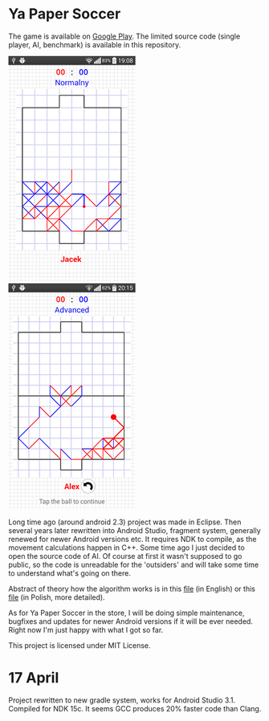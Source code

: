 # Ya Paper Soccer

The game is available on [Google Play](https://play.google.com/store/apps/details?id=pl.derjack.papersoccer). The limited source code (single player, AI, benchmark) is available in this repository.

![screen 1](images/screen01.png) ![screen 2](images/screen02.png)

Long time ago (around android 2.3) project was made in Eclipse. Then several years later rewritten into Android Studio, fragment system, generally renewed for newer Android versions etc. It requires NDK to compile, as the movement calculations happen in C++. Some time ago I just decided to open the source code of AI. Of course at first it wasn't supposed to go public, so the code is unreadable for the 'outsiders' and will take some time to understand what's going on there.

Abstract of theory how the algorithm works is in this [file](ai_readme/paper_soccer.md) (in English) or this [file](ai_readme/pilkarzyki.md) (in Polish, more detailed).

As for Ya Paper Soccer in the store, I will be doing simple maintenance, bugfixes and updates for newer Android versions if it will be ever needed. Right now I'm just happy with what I got so far.

This project is licensed under MIT License.

# 17 April
Project rewritten to new gradle system, works for Android Studio 3.1. Compiled for NDK 15c. It seems GCC produces 20% faster code than Clang.
